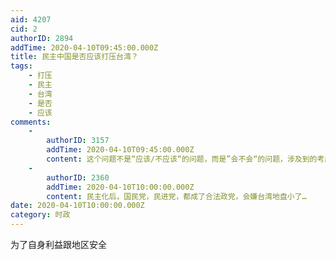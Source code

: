 ```yaml
---
aid: 4207
cid: 2
authorID: 2894
addTime: 2020-04-10T09:45:00.000Z
title: 民主中国是否应该打压台湾？
tags:
    - 打压
    - 民主
    - 台湾
    - 是否
    - 应该
comments:
    -
        authorID: 3157
        addTime: 2020-04-10T09:45:00.000Z
        content: 这个问题不是“应该/不应该“的问题，而是”会不会“的问题，涉及到的考虑主要是”利益vs成本“，”民族文化感情“的问题。
    -
        authorID: 2360
        addTime: 2020-04-10T10:00:00.000Z
        content: 民主化后，国民党，民进党，都成了合法政党，会嫌台湾地盘小了…
date: 2020-04-10T10:00:00.000Z
category: 时政
---
```


为了自身利益跟地区安全
